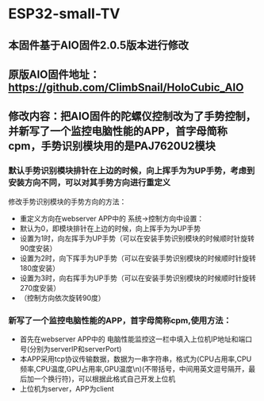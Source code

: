 # ESP32-small-TV
## 本固件基于AIO固件2.0.5版本进行修改

## 原版AIO固件地址：https://github.com/ClimbSnail/HoloCubic_AIO

## 修改内容：把AIO固件的陀螺仪控制改为了手势控制，并新写了一个监控电脑性能的APP，首字母简称cpm，手势识别模块用的是PAJ7620U2模块


### 默认手势识别模块排针在上边的时候，向上挥手为为UP手势，考虑到安装方向不同，可以对其手势方向进行重定义<br>

修改手势识别模块的手势方向的方法：
* 重定义方向在webserver APP中的 系统->控制方向中设置：
* 默认为0，即模块排针在上边的时候，向上挥手为为UP手势
* 设置为1时，向左挥手为UP手势（可以在安装手势识别模块的时候顺时针旋转90度安装）
* 设置为2时，向下挥手为UP手势（可以在安装手势识别模块的时候顺时针旋转180度安装）
* 设置为3时，向右挥手为UP手势（可以在安装手势识别模块的时候顺时针旋转270度安装）
* （控制方向依次旋转90度）

### 新写了一个监控电脑性能的APP，首字母简称cpm,使用方法：
* 首先在webserver APP中的 电脑性能监控这一栏中填入上位机IP地址和端口号(分别为serverIP和serverPort)
* 本APP采用tcp协议传输数据，数据为一串字符串，格式为(CPU占用率,CPU频率,CPU温度,GPU占用率,GPU温度\n)(不带括号，中间用英文逗号隔开，最后加一个换行符)，可以根据此格式自己开发上位机
* 上位机为server，APP为client
